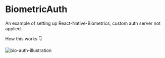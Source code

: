# BiometricAuth
An example of setting up React-Native-Biometrics, custom auth server not applied.

How this works :point_down:

![bio-auth-illustration](https://user-images.githubusercontent.com/35306013/235353334-86566b33-7c84-448b-9e57-3997df1e7577.jpg)
